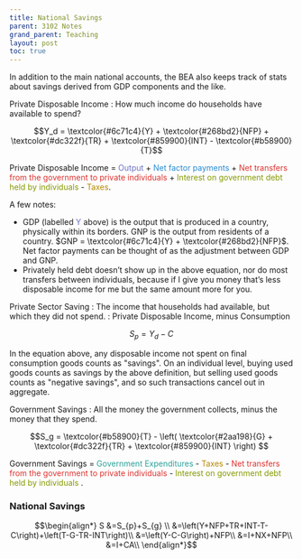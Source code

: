 ```yaml
---
title: National Savings
parent: 3102 Notes
grand_parent: Teaching
layout: post
toc: true
---
```




In addition to the main national accounts, the BEA also keeps track of stats about savings derived from GDP
components and the like.

Private Disposable Income 
: How much income do households have available to spend?

$$Y_d = \textcolor{#6c71c4}{Y} + \textcolor{#268bd2}{NFP} + \textcolor{#dc322f}{TR} + \textcolor{#859900}{INT} - \textcolor{#b58900}{T}$$

<span style="color:">Private Disposable Income</span> = 
<span style="color:#6c71c4">Output</span> + 
<span style="color:#268bd2">Net factor payments</span> + 
<span style="color:#dc322f">Net transfers from the government to private individuals</span> + 
<span style="color:#859900">Interest on government debt held by individuals </span> - 
<span style="color:#b58900">Taxes</span>.

A few notes:
- GDP (labelled <span style="color:#6c71c4">Y</span> above) is the output that is produced in a country, physically within its borders. GNP is the output from residents of a country. $GNP = \textcolor{#6c71c4}{Y} + \textcolor{#268bd2}{NFP}$. Net factor payments can be thought of as the adjustment between GDP and GNP. 
- Privately held debt doesn’t show up in the above equation, nor do most transfers between individuals, because if I give you money that’s less disposable income for me but the same amount more for you.



Private Sector Saving
: The income that households had available, but which they did not spend.
: Private Disposable Income, minus Consumption

$$S_p = Y_d - C$$

In the equation above, any disposable income not spent on final consumption goods counts as "savings".
On an individual level, buying used goods counts as savings by the above definition, but selling used goods counts as "negative savings", and so such transactions cancel out in aggregate.


Government Savings 
: All the money the government collects, minus the money that they spend.

$$S_g = \textcolor{#b58900}{T} - \left(  \textcolor{#2aa198}{G} + \textcolor{#dc322f}{TR} + \textcolor{#859900}{INT}     \right) $$

<span style="color:">Government Savings</span> = 
<span style="color:#2aa198">Government Expenditures</span> - 
<span style="color:#b58900">Taxes</span> - 
<span style="color:#dc322f">Net transfers from the government to private individuals</span> - 
<span style="color:#859900">Interest on government debt held by individuals </span>.


### National Savings

$$\begin{align*}
S &=S_{p}+S_{g} \\
 &=\left(Y+NFP+TR+INT-T-C\right)+\left(T-G-TR-INT\right)\\
 &=\left(Y-C-G\right)+NFP\\
 &=I+NX+NFP\\
 &=I+CA\\
\end{align*}$$


<!---

(Personal Income?)What is Disposable Personal Income?
After-tax income. The amount that U.S. residents have left to spend or save after paying taxes is important not just to individuals but to the whole economy. The formula is simple: personal income minus personal current taxes.

https://fred.stlouisfed.org/series/B087RC1Q027SBEA
https://fred.stlouisfed.org/release/tables?rid=54&eid=155443#snid=155470
https://www.bea.gov/resources/methodologies/nipa-handbook/pdf/glossary.pdf
https://fred.stlouisfed.org/series/PI

https://fred.stlouisfed.org/release/tables?rid=53&eid=17757#snid=17764
https://fred.stlouisfed.org/release/tables?rid=53&eid=15274#snid=15278
https://fred.stlouisfed.org/release/tables?rid=53

https://fred.stlouisfed.org/release/tables?rid=53&eid=44068
GDP release tables
https://fred.stlouisfed.org/release/tables?rid=53

https://fred.stlouisfed.org/release/tables?rid=53&eid=5405#snid=5415

https://fred.stlouisfed.org/release/tables?rid=53&eid=15274#snid=15278

https://fred.stlouisfed.org/series/MTSDS133FMS

NIPA 2-7 Income and savings has some interesting notes on what isn't counted as savings

Private Sector Saving
: Private Disposable Income - Consumption

Government Saving
: Taxes - Transfers - Interest on Government Debt - Government Expenditures
-->
